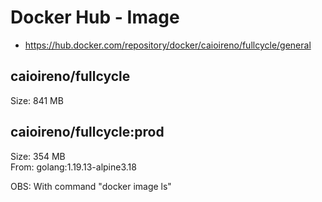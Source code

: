 # Docker Hub - Image

- https://hub.docker.com/repository/docker/caioireno/fullcycle/general

## caioireno/fullcycle

Size: 841 MB

## caioireno/fullcycle:prod

Size: 354 MB <br>
From: golang:1.19.13-alpine3.18

OBS: With command "docker image ls"

